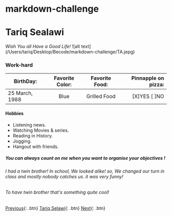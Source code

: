 # markdown-challenge

# Tariq Sealawi #
*Wish You all Have a Good Life!*
![alt text] (/Users/tariq/Desktop/Becode/markdown-challenge/TA.jepg)
### Work-hard ###

| BirthDay: | Favorite Color:| Favorite Food:| Pinnapple on pizza:| 
| ----------|:-------:|:--------:| ------------:|
| 25 March, 1988| Blue | Grilled Food|[X]YES [ ]NO|

#### Hobbies
* Listening news.
* Watching Movies & series. 
* Reading in History. 
* Jogging. 
* Hangout with friends.  

##### You can always count on me when you want to organise your objectives !

###### I had a twin brother! In school, We looked alike! so, We changed our turn in class and mostly nobody catches us. it was very funny!
###### To have twin brother that's something quite cool!

[Previous](http://www.google.com){: .btn}
[Tariq Selawi](https://github.com/Tselawi/markdown-challenge.git){: .btn}
[Next](http://www.google.com){: .btn}